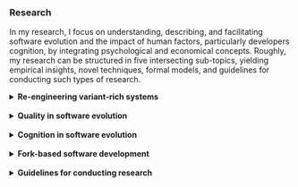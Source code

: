 ### Research

In my research, I focus on understanding, describing, and facilitating software evolution and the impact of human factors, particularly developers cognition, by integrating psychological and economical concepts. Roughly, my research can be structured in five intersecting sub-topics, yielding empirical insights, novel techniques, formal models, and guidelines for conducting such types of research.

<details>
<summary style="cursor:pointer;"><b style="cursor:pointer;">Re-engineering variant-rich systems</b></summary>

The primary focus of my dissertation has been on the re-engineering of variant-rich-systems. A variant-rich system describes a number of reused software variants that are similar, but have unique functionalities (i.e., features) to fulfill individual customer requirements. Organizations implement variant-rich systems through different techniques, which can be primarily distinguished into clone-based (e.g., copy-paste, clone & own) or platform-based (e.g., product-line engineering) strategies. Most developers start with clone-based development by creating and adapting a copy of an existing variant, since it is well supported and readily available, for instance, via forking on GitHub. However, an increasing number of cloned variants can easily cause problems in developing and maintaining the variant-rich system, for instance, because new features or bug fixes must be propagated between the independent and co-evolving variants. In such cases, organizations often decide to adopt a platform by re-engineering their cloned variants. A platform builds on a variability mechanism (i.e., a technique for implementing configuration options, such as the C preprocessor) and automated tool support (e.g., for modeling features, configuring, and deriving variants) to help developers reuse software artifacts more systematically.

<br>

<ul>
  <li>Contributions</li>
  <ul>
    <li>Empirically elicited economical data on the (re-)engineering of variant-rich systems, highlighting that organizations should aim to iteratively move towards platform-based software reuse but must be aware about costly factors (e.g., feature location). The data can help organizations in their decision making and confirms/refutes established assumptions in research (e.g., change propagation can be more challenging in a platform than often assumed).
    <li>Academic and industrial case studies on re-engineering variant-rich systems, providing insights into the processes, pitfalls, and benefits.</li>
    <li>Empirical insights into the feature-location problem and how to tackle it by eagerly tracing features in advance, recommending that feature traces in the source code should be lightweight and separated from variability mechanisms to facilitate program comprehension.</li>
    <li> Process model, conceptual model, and operations for specifying and supporting the (re-)engineering and evolution of variant-rich systems by providing an understanding of contemporary practices.</li>
    <li>Formal concepts and techniques for supporting developers in (re-)engineering endeavors of variant-rich systems, for instance, for analyzing the variability of source code or feature modeling.</li>
    <li>Guidelines for assessing and planning the (re-)engineering of variant-rich systems, for instance, feature modeling principles.</li>
    <li>Other contributions on variant-rich systems include, for instance, datasets, definitions of benchmarks, concepts for enabling security analyses, and support for quality assurance.</li>
  </ul>
  <li>Top publications</li>
  <ul>
    <li></li>
  </ul>
  <li>Projects and funding</li>
  <ul>
    <li>Pure-Systems GmbH: Go SPLC 2019 Challenge project</li>
    <li>German Academic Exchange Service: IFI fellowship, research visits fellowship, conference traveling fellowship</li>
    <li>European Union: Erasmus traineeship grant</li>
  </ul>
</ul>

</details>

<br>

<details>
<summary style="cursor:pointer;"><b style="cursor:pointer;">Quality in software evolution</b></summary>



</details>

<br>

<details>
<summary style="cursor:pointer;"><b style="cursor:pointer;">Cognition in software evolution</b></summary>



</details>

<br>

<details>
<summary style="cursor:pointer;"><b style="cursor:pointer;">Fork-based software development</b></summary>



</details>

<br>

<details>
<summary style="cursor:pointer;"><b style="cursor:pointer;">Guidelines for conducting research</b></summary>



</details>

